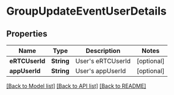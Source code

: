 # GroupUpdateEventUserDetails

## Properties
Name | Type | Description | Notes
------------ | ------------- | ------------- | -------------
**eRTCUserId** | **String** | User&#39;s eRTCUserId | [optional] 
**appUserId** | **String** | User&#39;s appUserId | [optional] 

[[Back to Model list]](../README.md#documentation-for-models) [[Back to API list]](../README.md#documentation-for-api-endpoints) [[Back to README]](../README.md)


